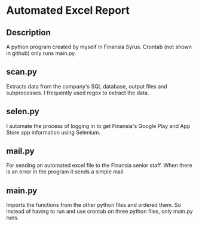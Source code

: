 # Automated Excel Report

## Description

A python program created by myself in Finansia Syrus. Crontab (not shown in github) only runs main.py. 

## scan.py

Extracts data from the company's SQL database, output files and subprocesses. I frequently used regex to extract the data.

## selen.py

I automate the process of logging in to get Finansia's Google Play and App Store app information using Selenium. 

## mail.py

For sending an automated excel file to the Finansia senior staff. When there is an error in the program it sends a simple mail.

## main.py

Imports the functions from the other python files and ordered them. So instead of having to run and use crontab on three python files, only main.py runs. 
